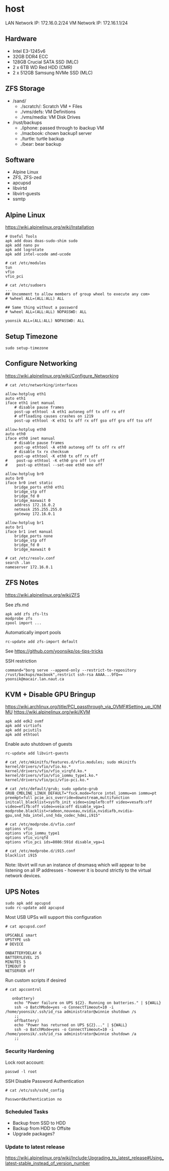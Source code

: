 # host
LAN Network IP: 172.16.0.2/24
VM Network IP: 172.16.1.1/24

## Hardware
- Intel E3-1245v6
- 32GB DDR4 ECC
- 128GB Crucial SATA SSD (MLC)
- 2 x 6TB WD Red HDD (CMR)
- 2 x 512GB Samsung NVMe SSD (MLC)

## ZFS Storage
- /sand/
  - ./scratch/: Scratch VM + Files
  - ./vms/defs: VM Definitions
  - ./vms/media: VM Disk Drives
- /rust/backups
  - ./iphone: passed through to ibackup VM
  - ./macbook: chown backup1 server
  - ./turtle: turtle backup
  - ./bear: bear backup

## Software
- Alpine Linux
- ZFS, ZFS-zed
- apcupsd
- libvirtd
- libvirt-guests
- ssmtp

## Alpine Linux
https://wiki.alpinelinux.org/wiki/Installation

```
# Useful Tools
apk add doas doas-sudo-shim sudo
apk add nano pv 
apk add logrotate
apk add intel-ucode amd-ucode
```

```
# cat /etc/modules
tun
vfio
vfio_pci
```

```
# cat /etc/sudoers
...
## Uncomment to allow members of group wheel to execute any com>
# %wheel ALL=(ALL:ALL) ALL

## Same thing without a password
# %wheel ALL=(ALL:ALL) NOPASSWD: ALL

yoonsik ALL=(ALL:ALL) NOPASSWD: ALL

```

## Setup Timezone
```
sudo setup-timezone
```

## Configure Networking
https://wiki.alpinelinux.org/wiki/Configure_Networking

```
# cat /etc/networking/interfaces

allow-hotplug eth1
auto eth1
iface eth1 inet manual
    # disable pause frames
    post-up ethtool -A eth1 autoneg off tx off rx off
    # offloading causes crashes on i219
    post-up ethtool -K eth1 tx off rx off gso off gro off tso off

allow-hotplug eth0
auto eth0
iface eth0 inet manual
    # disable pause frames
    post-up ethtool -A eth0 autoneg off tx off rx off
    # disable tx rx checksum
    post-up ethtool -K eth0 tx off rx off
#    post-up ethtool -K eth0 gro off lro off
#    post-up ethtool --set-eee eth0 eee off

allow-hotplug br0
auto br0
iface br0 inet static
    bridge_ports eth0 eth1
    bridge_stp off
    bridge_fd 0
    bridge_maxwait 0
    address 172.16.0.2
    netmask 255.255.255.0
    gateway 172.16.0.1

allow-hotplug br1
auto br1
iface br1 inet manual
    bridge_ports none
    bridge_stp off
    bridge_fd 0
    bridge_maxwait 0
```

```
# cat /etc/resolv.conf
search .lan
nameserver 172.16.0.1
```

## ZFS Notes
https://wiki.alpinelinux.org/wiki/ZFS

See zfs.md

```
apk add zfs zfs-lts
modprobe zfs
zpool import ...
```

Automatically import pools
```
rc-update add zfs-import default
```

See https://github.com/yoonsikp/os-tips-tricks

SSH restriction
```
command="borg serve --append-only --restrict-to-repository /rust/backups/macbook",restrict ssh-rsa AAAA...9fQ== yoonsik@macair.lan.naut.ca
```

## KVM + Disable GPU Bringup
https://wiki.archlinux.org/title/PCI_passthrough_via_OVMF#Setting_up_IOMMU
https://wiki.alpinelinux.org/wiki/KVM
```
apk add edk2 ovmf
apk add virtiofs
apk add pciutils
apk add ethtool
```

Enable auto shutdown of guests
```
rc-update add libvirt-guests
```

```
# cat /etc/mkinitfs/features.d/vfio.modules; sudo mkinitfs
kernel/drivers/vfio/vfio.ko.*
kernel/drivers/vfio/vfio_virqfd.ko.*
kernel/drivers/vfio/vfio_iommu_type1.ko.*
kernel/drivers/vfio/pci/vfio-pci.ko.*
```

```
# cat /etc/default/grub; sudo update-grub
GRUB_CMDLINE_LINUX_DEFAULT="fsck.mode=force intel_iommu=on iommu=pt preempt=full pcie_acs_override=downstream,multifunction initcall_blacklist=sysfb_init video=simplefb:off video=vesafb:off video=efifb:off video=vesa:off disable_vga=1 modprobe.blacklist=radeon,nouveau,nvidia,nvidiafb,nvidia-gpu,snd_hda_intel,snd_hda_codec_hdmi,i915"
```

```
# cat /etc/modprobe.d/vfio.conf
options vfio
options vfio_iommu_type1
options vfio_virqfd
options vfio_pci ids=8086:591d disable_vga=1
```

```
# cat /etc/modprobe.d/i915.conf 
blacklist i915
```

Note: libvirt will run an instance of dnsmasq which will appear to be listening on all IP addresses - however it is bound strictly to the virtual network devices.

## UPS Notes

```
sudo apk add apcupsd
sudo rc-update add apcupsd
```
Most USB UPSs will support this configuration
```
# cat apcupsd.conf

UPSCABLE smart
UPSTYPE usb
# DEVICE 

ONBATTERYDELAY 6
BATTERYLEVEL 25
MINUTES 5
TIMEOUT 0
NETSERVER off

```
Run custom scripts if desired

```
# cat apccontrol

   onbattery)
	echo "Power failure on UPS ${2}. Running on batteries." | ${WALL}
	ssh -o BatchMode=yes -o ConnectTimeout=10 -i /home/yoonsik/.ssh/id_rsa administrator@winnie shutdown /s
    ;;
    offbattery)
	echo "Power has returned on UPS ${2}..." | ${WALL}
	ssh -o BatchMode=yes -o ConnectTimeout=10 -i /home/yoonsik/.ssh/id_rsa administrator@winnie shutdown /a
    ;;
```

### Security Hardening
Lock root account:
```
passwd -l root
```

SSH Disable Password Authentication
```
# cat /etc/ssh/sshd_config

PasswordAuthentication no
```

### Scheduled Tasks
- Backup from SSD to HDD
- Backup from HDD to Offsite
- Upgrade packages?

### Update to latest release
https://wiki.alpinelinux.org/wiki/Include:Upgrading_to_latest_release#Using_latest-stable_instead_of_version_number
